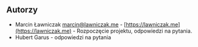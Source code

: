 ## Autorzy

 - Marcin Ławniczak <marcin@lawniczak.me> - [https://lawniczak.me](https://lawniczak.me) - Rozpoczęcie projektu, odpowiedzi na pytania.
 - Hubert Garus - odpowiedzi na pytania